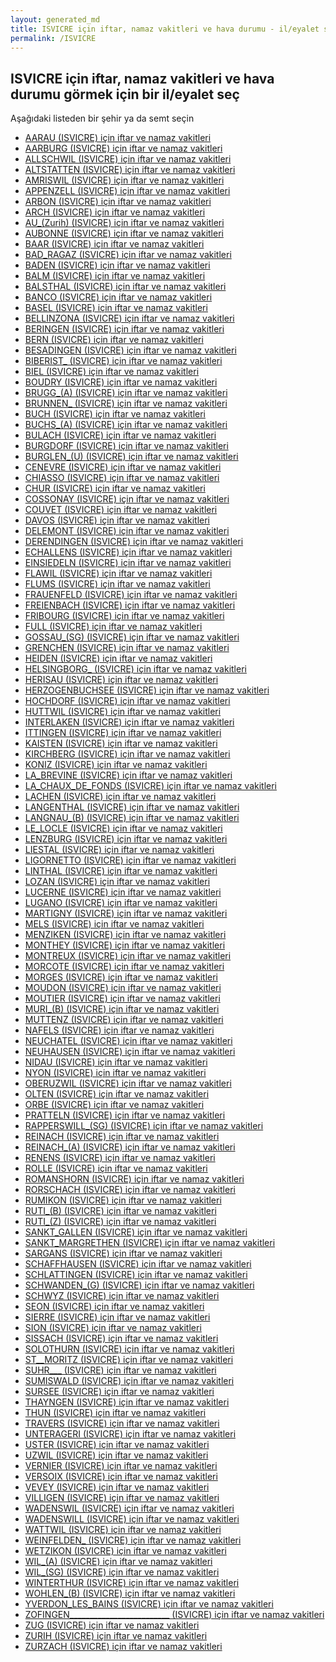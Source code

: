 ```yaml
---
layout: generated_md
title: ISVICRE için iftar, namaz vakitleri ve hava durumu - il/eyalet seç
permalink: /ISVICRE
---
```


## ISVICRE için iftar, namaz vakitleri ve hava durumu  görmek için bir il/eyalet seç

Aşağıdaki listeden bir şehir ya da semt seçin

* [AARAU (ISVICRE) için iftar ve namaz vakitleri](/ISVICRE/AARAU)
* [AARBURG (ISVICRE) için iftar ve namaz vakitleri](/ISVICRE/AARBURG)
* [ALLSCHWIL (ISVICRE) için iftar ve namaz vakitleri](/ISVICRE/ALLSCHWIL)
* [ALTSTATTEN (ISVICRE) için iftar ve namaz vakitleri](/ISVICRE/ALTSTATTEN)
* [AMRISWIL (ISVICRE) için iftar ve namaz vakitleri](/ISVICRE/AMRISWIL)
* [APPENZELL (ISVICRE) için iftar ve namaz vakitleri](/ISVICRE/APPENZELL)
* [ARBON (ISVICRE) için iftar ve namaz vakitleri](/ISVICRE/ARBON)
* [ARCH (ISVICRE) için iftar ve namaz vakitleri](/ISVICRE/ARCH)
* [AU_(Zurih) (ISVICRE) için iftar ve namaz vakitleri](/ISVICRE/AU_(Zurih))
* [AUBONNE (ISVICRE) için iftar ve namaz vakitleri](/ISVICRE/AUBONNE)
* [BAAR (ISVICRE) için iftar ve namaz vakitleri](/ISVICRE/BAAR)
* [BAD_RAGAZ (ISVICRE) için iftar ve namaz vakitleri](/ISVICRE/BAD_RAGAZ)
* [BADEN (ISVICRE) için iftar ve namaz vakitleri](/ISVICRE/BADEN)
* [BALM (ISVICRE) için iftar ve namaz vakitleri](/ISVICRE/BALM)
* [BALSTHAL (ISVICRE) için iftar ve namaz vakitleri](/ISVICRE/BALSTHAL)
* [BANCO (ISVICRE) için iftar ve namaz vakitleri](/ISVICRE/BANCO)
* [BASEL (ISVICRE) için iftar ve namaz vakitleri](/ISVICRE/BASEL)
* [BELLINZONA (ISVICRE) için iftar ve namaz vakitleri](/ISVICRE/BELLINZONA)
* [BERINGEN (ISVICRE) için iftar ve namaz vakitleri](/ISVICRE/BERINGEN)
* [BERN (ISVICRE) için iftar ve namaz vakitleri](/ISVICRE/BERN)
* [BESADINGEN (ISVICRE) için iftar ve namaz vakitleri](/ISVICRE/BESADINGEN)
* [BIBERIST_ (ISVICRE) için iftar ve namaz vakitleri](/ISVICRE/BIBERIST_)
* [BIEL (ISVICRE) için iftar ve namaz vakitleri](/ISVICRE/BIEL)
* [BOUDRY (ISVICRE) için iftar ve namaz vakitleri](/ISVICRE/BOUDRY)
* [BRUGG_(A) (ISVICRE) için iftar ve namaz vakitleri](/ISVICRE/BRUGG_(A))
* [BRUNNEN_ (ISVICRE) için iftar ve namaz vakitleri](/ISVICRE/BRUNNEN_)
* [BUCH (ISVICRE) için iftar ve namaz vakitleri](/ISVICRE/BUCH)
* [BUCHS_(A) (ISVICRE) için iftar ve namaz vakitleri](/ISVICRE/BUCHS_(A))
* [BULACH (ISVICRE) için iftar ve namaz vakitleri](/ISVICRE/BULACH)
* [BURGDORF (ISVICRE) için iftar ve namaz vakitleri](/ISVICRE/BURGDORF)
* [BURGLEN_(U) (ISVICRE) için iftar ve namaz vakitleri](/ISVICRE/BURGLEN_(U))
* [CENEVRE (ISVICRE) için iftar ve namaz vakitleri](/ISVICRE/CENEVRE)
* [CHIASSO (ISVICRE) için iftar ve namaz vakitleri](/ISVICRE/CHIASSO)
* [CHUR (ISVICRE) için iftar ve namaz vakitleri](/ISVICRE/CHUR)
* [COSSONAY (ISVICRE) için iftar ve namaz vakitleri](/ISVICRE/COSSONAY)
* [COUVET (ISVICRE) için iftar ve namaz vakitleri](/ISVICRE/COUVET)
* [DAVOS (ISVICRE) için iftar ve namaz vakitleri](/ISVICRE/DAVOS)
* [DELEMONT (ISVICRE) için iftar ve namaz vakitleri](/ISVICRE/DELEMONT)
* [DERENDINGEN (ISVICRE) için iftar ve namaz vakitleri](/ISVICRE/DERENDINGEN)
* [ECHALLENS (ISVICRE) için iftar ve namaz vakitleri](/ISVICRE/ECHALLENS)
* [EINSIEDELN (ISVICRE) için iftar ve namaz vakitleri](/ISVICRE/EINSIEDELN)
* [FLAWIL (ISVICRE) için iftar ve namaz vakitleri](/ISVICRE/FLAWIL)
* [FLUMS (ISVICRE) için iftar ve namaz vakitleri](/ISVICRE/FLUMS)
* [FRAUENFELD (ISVICRE) için iftar ve namaz vakitleri](/ISVICRE/FRAUENFELD)
* [FREIENBACH (ISVICRE) için iftar ve namaz vakitleri](/ISVICRE/FREIENBACH)
* [FRIBOURG (ISVICRE) için iftar ve namaz vakitleri](/ISVICRE/FRIBOURG)
* [FULL (ISVICRE) için iftar ve namaz vakitleri](/ISVICRE/FULL)
* [GOSSAU_(SG) (ISVICRE) için iftar ve namaz vakitleri](/ISVICRE/GOSSAU_(SG))
* [GRENCHEN (ISVICRE) için iftar ve namaz vakitleri](/ISVICRE/GRENCHEN)
* [HEIDEN (ISVICRE) için iftar ve namaz vakitleri](/ISVICRE/HEIDEN)
* [HELSINGBORG_ (ISVICRE) için iftar ve namaz vakitleri](/ISVICRE/HELSINGBORG_)
* [HERISAU (ISVICRE) için iftar ve namaz vakitleri](/ISVICRE/HERISAU)
* [HERZOGENBUCHSEE (ISVICRE) için iftar ve namaz vakitleri](/ISVICRE/HERZOGENBUCHSEE)
* [HOCHDORF (ISVICRE) için iftar ve namaz vakitleri](/ISVICRE/HOCHDORF)
* [HUTTWIL (ISVICRE) için iftar ve namaz vakitleri](/ISVICRE/HUTTWIL)
* [INTERLAKEN (ISVICRE) için iftar ve namaz vakitleri](/ISVICRE/INTERLAKEN)
* [ITTINGEN (ISVICRE) için iftar ve namaz vakitleri](/ISVICRE/ITTINGEN)
* [KAISTEN (ISVICRE) için iftar ve namaz vakitleri](/ISVICRE/KAISTEN)
* [KIRCHBERG (ISVICRE) için iftar ve namaz vakitleri](/ISVICRE/KIRCHBERG)
* [KONIZ (ISVICRE) için iftar ve namaz vakitleri](/ISVICRE/KONIZ)
* [LA_BREVINE (ISVICRE) için iftar ve namaz vakitleri](/ISVICRE/LA_BREVINE)
* [LA_CHAUX_DE_FONDS (ISVICRE) için iftar ve namaz vakitleri](/ISVICRE/LA_CHAUX_DE_FONDS)
* [LACHEN (ISVICRE) için iftar ve namaz vakitleri](/ISVICRE/LACHEN)
* [LANGENTHAL (ISVICRE) için iftar ve namaz vakitleri](/ISVICRE/LANGENTHAL)
* [LANGNAU_(B) (ISVICRE) için iftar ve namaz vakitleri](/ISVICRE/LANGNAU_(B))
* [LE_LOCLE (ISVICRE) için iftar ve namaz vakitleri](/ISVICRE/LE_LOCLE)
* [LENZBURG (ISVICRE) için iftar ve namaz vakitleri](/ISVICRE/LENZBURG)
* [LIESTAL (ISVICRE) için iftar ve namaz vakitleri](/ISVICRE/LIESTAL)
* [LIGORNETTO (ISVICRE) için iftar ve namaz vakitleri](/ISVICRE/LIGORNETTO)
* [LINTHAL (ISVICRE) için iftar ve namaz vakitleri](/ISVICRE/LINTHAL)
* [LOZAN (ISVICRE) için iftar ve namaz vakitleri](/ISVICRE/LOZAN)
* [LUCERNE (ISVICRE) için iftar ve namaz vakitleri](/ISVICRE/LUCERNE)
* [LUGANO (ISVICRE) için iftar ve namaz vakitleri](/ISVICRE/LUGANO)
* [MARTIGNY (ISVICRE) için iftar ve namaz vakitleri](/ISVICRE/MARTIGNY)
* [MELS (ISVICRE) için iftar ve namaz vakitleri](/ISVICRE/MELS)
* [MENZIKEN (ISVICRE) için iftar ve namaz vakitleri](/ISVICRE/MENZIKEN)
* [MONTHEY (ISVICRE) için iftar ve namaz vakitleri](/ISVICRE/MONTHEY)
* [MONTREUX (ISVICRE) için iftar ve namaz vakitleri](/ISVICRE/MONTREUX)
* [MORCOTE (ISVICRE) için iftar ve namaz vakitleri](/ISVICRE/MORCOTE)
* [MORGES (ISVICRE) için iftar ve namaz vakitleri](/ISVICRE/MORGES)
* [MOUDON (ISVICRE) için iftar ve namaz vakitleri](/ISVICRE/MOUDON)
* [MOUTIER (ISVICRE) için iftar ve namaz vakitleri](/ISVICRE/MOUTIER)
* [MURI_(B) (ISVICRE) için iftar ve namaz vakitleri](/ISVICRE/MURI_(B))
* [MUTTENZ (ISVICRE) için iftar ve namaz vakitleri](/ISVICRE/MUTTENZ)
* [NAFELS (ISVICRE) için iftar ve namaz vakitleri](/ISVICRE/NAFELS)
* [NEUCHATEL (ISVICRE) için iftar ve namaz vakitleri](/ISVICRE/NEUCHATEL)
* [NEUHAUSEN (ISVICRE) için iftar ve namaz vakitleri](/ISVICRE/NEUHAUSEN)
* [NIDAU (ISVICRE) için iftar ve namaz vakitleri](/ISVICRE/NIDAU)
* [NYON (ISVICRE) için iftar ve namaz vakitleri](/ISVICRE/NYON)
* [OBERUZWIL (ISVICRE) için iftar ve namaz vakitleri](/ISVICRE/OBERUZWIL)
* [OLTEN (ISVICRE) için iftar ve namaz vakitleri](/ISVICRE/OLTEN)
* [ORBE (ISVICRE) için iftar ve namaz vakitleri](/ISVICRE/ORBE)
* [PRATTELN (ISVICRE) için iftar ve namaz vakitleri](/ISVICRE/PRATTELN)
* [RAPPERSWILL_(SG) (ISVICRE) için iftar ve namaz vakitleri](/ISVICRE/RAPPERSWILL_(SG))
* [REINACH (ISVICRE) için iftar ve namaz vakitleri](/ISVICRE/REINACH)
* [REINACH_(A) (ISVICRE) için iftar ve namaz vakitleri](/ISVICRE/REINACH_(A))
* [RENENS (ISVICRE) için iftar ve namaz vakitleri](/ISVICRE/RENENS)
* [ROLLE (ISVICRE) için iftar ve namaz vakitleri](/ISVICRE/ROLLE)
* [ROMANSHORN (ISVICRE) için iftar ve namaz vakitleri](/ISVICRE/ROMANSHORN)
* [RORSCHACH (ISVICRE) için iftar ve namaz vakitleri](/ISVICRE/RORSCHACH)
* [RUMIKON (ISVICRE) için iftar ve namaz vakitleri](/ISVICRE/RUMIKON)
* [RUTI_(B) (ISVICRE) için iftar ve namaz vakitleri](/ISVICRE/RUTI_(B))
* [RUTI_(Z) (ISVICRE) için iftar ve namaz vakitleri](/ISVICRE/RUTI_(Z))
* [SANKT_GALLEN (ISVICRE) için iftar ve namaz vakitleri](/ISVICRE/SANKT_GALLEN)
* [SANKT_MARGRETHEN (ISVICRE) için iftar ve namaz vakitleri](/ISVICRE/SANKT_MARGRETHEN)
* [SARGANS (ISVICRE) için iftar ve namaz vakitleri](/ISVICRE/SARGANS)
* [SCHAFFHAUSEN (ISVICRE) için iftar ve namaz vakitleri](/ISVICRE/SCHAFFHAUSEN)
* [SCHLATTINGEN (ISVICRE) için iftar ve namaz vakitleri](/ISVICRE/SCHLATTINGEN)
* [SCHWANDEN_(G) (ISVICRE) için iftar ve namaz vakitleri](/ISVICRE/SCHWANDEN_(G))
* [SCHWYZ (ISVICRE) için iftar ve namaz vakitleri](/ISVICRE/SCHWYZ)
* [SEON (ISVICRE) için iftar ve namaz vakitleri](/ISVICRE/SEON)
* [SIERRE (ISVICRE) için iftar ve namaz vakitleri](/ISVICRE/SIERRE)
* [SION (ISVICRE) için iftar ve namaz vakitleri](/ISVICRE/SION)
* [SISSACH (ISVICRE) için iftar ve namaz vakitleri](/ISVICRE/SISSACH)
* [SOLOTHURN (ISVICRE) için iftar ve namaz vakitleri](/ISVICRE/SOLOTHURN)
* [ST__MORITZ (ISVICRE) için iftar ve namaz vakitleri](/ISVICRE/ST__MORITZ)
* [SUHR___ (ISVICRE) için iftar ve namaz vakitleri](/ISVICRE/SUHR___)
* [SUMISWALD (ISVICRE) için iftar ve namaz vakitleri](/ISVICRE/SUMISWALD)
* [SURSEE (ISVICRE) için iftar ve namaz vakitleri](/ISVICRE/SURSEE)
* [THAYNGEN (ISVICRE) için iftar ve namaz vakitleri](/ISVICRE/THAYNGEN)
* [THUN (ISVICRE) için iftar ve namaz vakitleri](/ISVICRE/THUN)
* [TRAVERS (ISVICRE) için iftar ve namaz vakitleri](/ISVICRE/TRAVERS)
* [UNTERAGERI (ISVICRE) için iftar ve namaz vakitleri](/ISVICRE/UNTERAGERI)
* [USTER (ISVICRE) için iftar ve namaz vakitleri](/ISVICRE/USTER)
* [UZWIL (ISVICRE) için iftar ve namaz vakitleri](/ISVICRE/UZWIL)
* [VERNIER (ISVICRE) için iftar ve namaz vakitleri](/ISVICRE/VERNIER)
* [VERSOIX (ISVICRE) için iftar ve namaz vakitleri](/ISVICRE/VERSOIX)
* [VEVEY (ISVICRE) için iftar ve namaz vakitleri](/ISVICRE/VEVEY)
* [VILLIGEN (ISVICRE) için iftar ve namaz vakitleri](/ISVICRE/VILLIGEN)
* [WADENSWIL (ISVICRE) için iftar ve namaz vakitleri](/ISVICRE/WADENSWIL)
* [WADENSWILL (ISVICRE) için iftar ve namaz vakitleri](/ISVICRE/WADENSWILL)
* [WATTWIL (ISVICRE) için iftar ve namaz vakitleri](/ISVICRE/WATTWIL)
* [WEINFELDEN_ (ISVICRE) için iftar ve namaz vakitleri](/ISVICRE/WEINFELDEN_)
* [WETZIKON (ISVICRE) için iftar ve namaz vakitleri](/ISVICRE/WETZIKON)
* [WIL_(A) (ISVICRE) için iftar ve namaz vakitleri](/ISVICRE/WIL_(A))
* [WIL_(SG) (ISVICRE) için iftar ve namaz vakitleri](/ISVICRE/WIL_(SG))
* [WINTERTHUR (ISVICRE) için iftar ve namaz vakitleri](/ISVICRE/WINTERTHUR)
* [WOHLEN_(B) (ISVICRE) için iftar ve namaz vakitleri](/ISVICRE/WOHLEN_(B))
* [YVERDON_LES_BAINS (ISVICRE) için iftar ve namaz vakitleri](/ISVICRE/YVERDON_LES_BAINS)
* [ZOFINGEN_________________________ (ISVICRE) için iftar ve namaz vakitleri](/ISVICRE/ZOFINGEN_________________________)
* [ZUG (ISVICRE) için iftar ve namaz vakitleri](/ISVICRE/ZUG)
* [ZURIH (ISVICRE) için iftar ve namaz vakitleri](/ISVICRE/ZURIH)
* [ZURZACH (ISVICRE) için iftar ve namaz vakitleri](/ISVICRE/ZURZACH)
